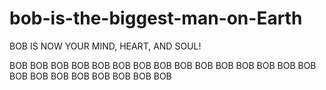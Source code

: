 # bob-is-the-biggest-man-on-Earth
BOB IS NOW YOUR MIND, HEART, AND SOUL!



BOB BOB BOB BOB BOB BOB BOB BOB BOB BOB BOB BOB BOB BOB BOB BOB BOB BOB BOB BOB BOB BOB BOB
